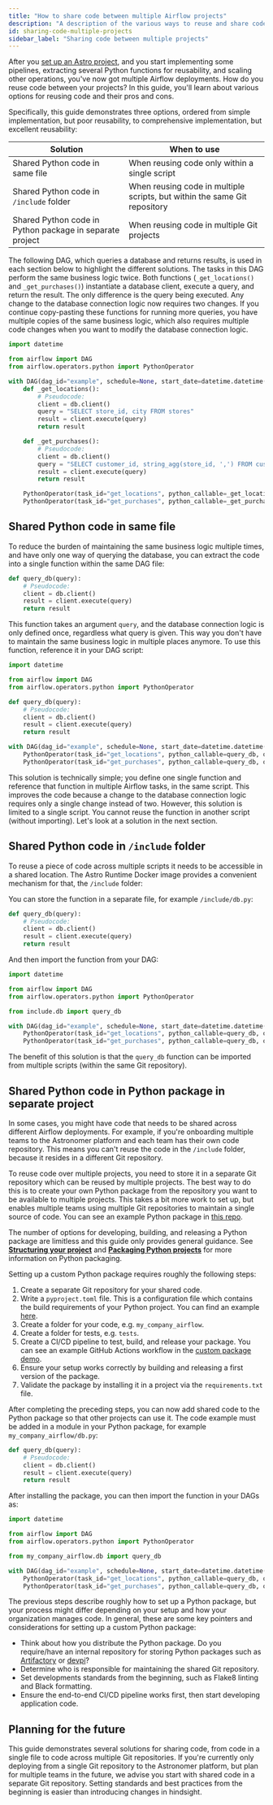 ```yaml
---
title: "How to share code between multiple Airflow projects"
description: "A description of the various ways to reuse and share code between multiple projects, with pros and cons of each solution."
id: sharing-code-multiple-projects
sidebar_label: "Sharing code between multiple projects"
---
```


After you [set up an Astro project](https://www.astronomer.io/docs/astro/cli/develop-project), and you start implementing some pipelines, extracting several Python functions for reusability, and scaling other operations, you've now got multiple Airflow deployments. How do you reuse code between your projects? In this guide, you'll learn about various options for reusing code and their pros and cons.

Specifically, this guide demonstrates three options, ordered from simple implementation, but poor reusability, to comprehensive implementation, but excellent reusability:

| Solution                                                 | When to use                                                               |
|----------------------------------------------------------|---------------------------------------------------------------------------|
| Shared Python code in same file                          | When reusing code only within a single script                             |
| Shared Python code in `/include` folder                  | When reusing code in multiple scripts, but within the same Git repository |
| Shared Python code in Python package in separate project | When reusing code in multiple Git projects                                |

The following DAG, which queries a database and returns results, is used in each section below to highlight the different solutions. The tasks in this DAG perform the same business logic twice. Both functions (`_get_locations()` and `_get_purchases()`) instantiate a database client, execute a query, and return the result. The only difference is the query being executed. Any change to the database connection logic now requires two changes. If you continue copy-pasting these functions for running more queries, you have multiple copies of the same business logic, which also requires multiple code changes when you want to modify the database connection logic.

```python {7-9,11-12,14-16,18-19}
import datetime

from airflow import DAG
from airflow.operators.python import PythonOperator

with DAG(dag_id="example", schedule=None, start_date=datetime.datetime(2023, 1, 1)):
    def _get_locations():
        # Pseudocode:
        client = db.client()
        query = "SELECT store_id, city FROM stores"
        result = client.execute(query)
        return result

    def _get_purchases():
        # Pseudocode:
        client = db.client()
        query = "SELECT customer_id, string_agg(store_id, ',') FROM customers GROUP BY customer_id"
        result = client.execute(query)
        return result

    PythonOperator(task_id="get_locations", python_callable=_get_locations)
    PythonOperator(task_id="get_purchases", python_callable=_get_purchases)
```

## Shared Python code in same file

To reduce the burden of maintaining the same business logic multiple times, and have only one way of querying the database, you can extract the code into a single function within the same DAG file:

```python
def query_db(query):
    # Pseudocode:
    client = db.client()
    result = client.execute(query)
    return result
```

This function takes an argument `query`, and the database connection logic is only defined once, regardless what query is given. This way you don't have to maintain the same business logic in multiple places anymore. To use this function, reference it in your DAG script:

```python {6-10}
import datetime

from airflow import DAG
from airflow.operators.python import PythonOperator

def query_db(query):
    # Pseudocode:
    client = db.client()
    result = client.execute(query)
    return result

with DAG(dag_id="example", schedule=None, start_date=datetime.datetime(2023, 1, 1)):
    PythonOperator(task_id="get_locations", python_callable=query_db, op_kwargs={"query": "SELECT store_id, city FROM stores"})
    PythonOperator(task_id="get_purchases", python_callable=query_db, op_kwargs={"query": "SELECT customer_id, string_agg(store_id, ',') FROM customers GROUP BY customer_id"})
```

This solution is technically simple; you define one single function and reference that function in multiple Airflow tasks, in the same script. This improves the code because a change to the database connection logic requires only a single change instead of two. However, this solution is limited to a single script. You cannot reuse the function in another script (without importing). Let's look at a solution in the next section.

## Shared Python code in `/include` folder
To reuse a piece of code across multiple scripts it needs to be accessible in a shared location. The Astro Runtime Docker image provides a convenient mechanism for that, the `/include` folder:

You can store the function in a separate file, for example `/include/db.py`:
```python
def query_db(query):
    # Pseudocode:
    client = db.client()
    result = client.execute(query)
    return result
```

And then import the function from your DAG:

```python {6}
import datetime

from airflow import DAG
from airflow.operators.python import PythonOperator

from include.db import query_db

with DAG(dag_id="example", schedule=None, start_date=datetime.datetime(2023, 1, 1)):
    PythonOperator(task_id="get_locations", python_callable=query_db, op_kwargs={"query": "SELECT store_id, city FROM stores"})
    PythonOperator(task_id="get_purchases", python_callable=query_db, op_kwargs={"query": "SELECT customer_id, string_agg(store_id, ',') FROM customers GROUP BY customer_id"})
```

The benefit of this solution is that the `query_db` function can be imported from multiple scripts (within the same Git repository).

## Shared Python code in Python package in separate project

In some cases, you might have code that needs to be shared across different Airflow deployments. For example, if you're onboarding multiple teams to the Astronomer platform and each team has their own code repository. This means you can't reuse the code in the `/include` folder, because it resides in a different Git repository.

To reuse code over multiple projects, you need to store it in a separate Git repository which can be reused by multiple projects. The best way to do this is to create your own Python package from the repository you want to be available to multiple projects. This takes a bit more work to set up, but enables multiple teams using multiple Git repositories to maintain a single source of code. You can see an example Python package in [this repo](https://github.com/astronomer/custom-package-demo).

The number of options for developing, building, and releasing a Python package are limitless and this guide only provides general guidance. See [**Structuring your project**](https://docs.python-guide.org/writing/structure) and [**Packaging Python projects**](https://packaging.python.org/en/latest/tutorials/packaging-projects) for more information on Python packaging.

Setting up a custom Python package requires roughly the following steps:

1. Create a separate Git repository for your shared code.
2. Write a `pyproject.toml` file. This is a configuration file which contains the build requirements of your Python project. You can find an example [here](https://github.com/astronomer/custom-package-demo/blob/main/pyproject.toml).
3. Create a folder for your code, e.g. `my_company_airflow`.
4. Create a folder for tests, e.g. `tests`.
5. Create a CI/CD pipeline to test, build, and release your package. You can see an example GitHub Actions workflow in the [custom package demo](https://github.com/astronomer/custom-package-demo/tree/main/.github/workflows).
6. Ensure your setup works correctly by building and releasing a first version of the package.
7. Validate the package by installing it in a project via the `requirements.txt` file.

After completing the preceding steps, you can now add shared code to the Python package so that other projects can use it. The code example must be added in a module in your Python package, for example `my_company_airflow/db.py`:

```python
def query_db(query):
    # Pseudocode:
    client = db.client()
    result = client.execute(query)
    return result
```

After installing the package, you can then import the function in your DAGs as:

```python {6}
import datetime

from airflow import DAG
from airflow.operators.python import PythonOperator

from my_company_airflow.db import query_db

with DAG(dag_id="example", schedule=None, start_date=datetime.datetime(2023, 1, 1)):
    PythonOperator(task_id="get_locations", python_callable=query_db, op_kwargs={"query": "SELECT store_id, city FROM stores"})
    PythonOperator(task_id="get_purchases", python_callable=query_db, op_kwargs={"query": "SELECT customer_id, string_agg(store_id, ',') FROM customers GROUP BY customer_id"})
```

The previous steps describe roughly how to set up a Python package, but your process might differ depending on your setup and how your organization manages code. In general, these are some key pointers and considerations for setting up a custom Python package:

- Think about how you distribute the Python package. Do you require/have an internal repository for storing Python packages such as [Artifactory](https://jfrog.com/artifactory) or [devpi](https://www.devpi.net)?
- Determine who is responsible for maintaining the shared Git repository.
- Set developments standards from the beginning, such as Flake8 linting and Black formatting.
- Ensure the end-to-end CI/CD pipeline works first, then start developing application code.

## Planning for the future

This guide demonstrates several solutions for sharing code, from code in a single file to code across multiple Git repositories. If you're currently only deploying from a single Git repository to the Astronomer platform, but plan for multiple teams in the future, we advise you start with shared code in a separate Git repository. Setting standards and best practices from the beginning is easier than introducing changes in hindsight.
